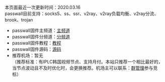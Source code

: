 本页面最近一次更新时间：2020.03.16        
passwall目前支持：socks5、ss、ssr、v2ray、v2ray负载均衡、v2ray分流、brook、trojan                        
* passwall固件主频道：[主频道](https://t.me/passwall)                            
* passwall固件分频道：[分频道](./sub.md)           
* passwall固件教程：[教程](./tips.md)           
* passwall固件源码：[源码](./code.md)                         
* 推荐机场：暂无            
（推荐标准：有IPLC韩国视频节点、支持月付。本站只推荐一个相比最好的，当节点波动且不及时优化时，会更换推荐。机场主可以联系：[群管理](https://t.me/wefuxkgfw)参与竞标）              
        
        
